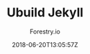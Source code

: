 ---
title: "Ubuild Jekyll"
github: https://github.com/forestryio/ubuild-jekyll
demo: https://forestryio.github.io/ubuild-jekyll/
author: Forestry.io
ssg:
  - Jekyll
cms:
  - Forestry
date: 2018-06-20T13:05:57Z
github_branch: master
description: "A Jekyll theme designed to work with Forestry Blocks"
---